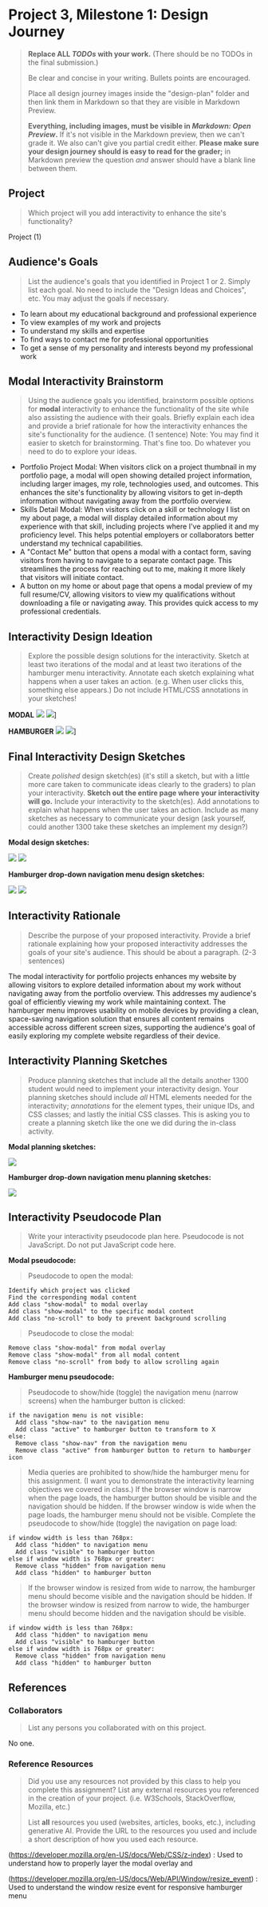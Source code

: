 # Project 3, Milestone 1: Design Journey

> **Replace ALL _TODOs_ with your work.** (There should be no TODOs in the final submission.)
>
> Be clear and concise in your writing. Bullets points are encouraged.
>
> Place all design journey images inside the "design-plan" folder and then link them in Markdown so that they are visible in Markdown Preview.
>
> **Everything, including images, must be visible in _Markdown: Open Preview_.** If it's not visible in the Markdown preview, then we can't grade it. We also can't give you partial credit either. **Please make sure your design journey should is easy to read for the grader;** in Markdown preview the question _and_ answer should have a blank line between them.


## Project
> Which project will you add interactivity to enhance the site's functionality?

Project (1)


## Audience's Goals
> List the audience's goals that you identified in Project 1 or 2.
> Simply list each goal. No need to include the "Design Ideas and Choices", etc.
> You may adjust the goals if necessary.

- To learn about my educational background and professional experience
- To view examples of my work and projects
- To understand my skills and expertise
- To find ways to contact me for professional opportunities
- To get a sense of my personality and interests beyond my professional work

## Modal Interactivity Brainstorm
  > Using the audience goals you identified, brainstorm possible options for **modal** interactivity to enhance the functionality of the site while also assisting the audience with their goals.
  > Briefly explain each idea and provide a brief rationale for how the interactivity enhances the site's functionality for the audience. (1 sentence)
> Note: You may find it easier to sketch for brainstorming. That's fine too. Do whatever you need to do to explore your ideas.

- Portfolio Project Modal: When visitors click on a project thumbnail in my portfolio page, a modal will open showing detailed project information, including larger images, my role, technologies used, and outcomes. This enhances the site's functionality by allowing visitors to get in-depth information without navigating away from the portfolio overview.
- Skills Detail Modal: When visitors click on a skill or technology I list on my about page, a modal will display detailed information about my experience with that skill, including projects where I've applied it and my proficiency level. This helps potential employers or collaborators better understand my technical capabilities.
- A "Contact Me" button that opens a modal with a contact form, saving visitors from having to navigate to a separate contact page. This streamlines the process for reaching out to me, making it more likely that visitors will initiate contact.
- A button on my home or about page that opens a modal preview of my full resume/CV, allowing visitors to view my qualifications without downloading a file or navigating away. This provides quick access to my professional credentials.


## Interactivity Design Ideation
> Explore the possible design solutions for the interactivity.
> Sketch at least two iterations of the modal and at least two iterations of the hamburger menu interactivity.
> Annotate each sketch explaining what happens when a user takes an action. (e.g. When user clicks this, something else appears.)
> Do not include HTML/CSS annotations in your sketches!

**MODAL**
![](IMG_0549.jpg)
![](IMG_0551.jpg)]

**HAMBURGER**
![](IMG_0553.jpg)
![](IMG_0555.jpg)]


## Final Interactivity Design Sketches
> Create _polished_ design sketch(es) (it's still a sketch, but with a little more care taken to communicate ideas clearly to the graders) to plan your interactivity.
> **Sketch out the entire page where your interactivity will go.**
> Include your interactivity to the sketch(es).
> Add annotations to explain what happens when the user takes an action.
> Include as many sketches as necessary to communicate your design (ask yourself, could another 1300 take these sketches an implement my design?)

**Modal design sketches:**

![](IMG_0550.jpg)
![](IMG_0552.jpg)

**Hamburger drop-down navigation menu design sketches:**

![](IMG_0554.jpg)
![](IMG_0556.jpg)


## Interactivity Rationale
> Describe the purpose of your proposed interactivity.
> Provide a brief rationale explaining how your proposed interactivity addresses the goals of your site's audience.
> This should be about a paragraph. (2-3 sentences)

The modal interactivity for portfolio projects enhances my website by allowing visitors to explore detailed information about my work without navigating away from the portfolio overview. This addresses my audience's goal of efficiently viewing my work while maintaining context. The hamburger menu improves usability on mobile devices by providing a clean, space-saving navigation solution that ensures all content remains accessible across different screen sizes, supporting the audience's goal of easily exploring my complete website regardless of their device.


## Interactivity Planning Sketches
> Produce planning sketches that include all the details another 1300 student would need to implement your interactivity design.
> Your planning sketches should include _all_ HTML elements needed for the interactivity; _annotations_ for the element types, their unique IDs, and CSS classes; and lastly the initial CSS classes.
> This is asking you to create a planning sketch like the one we did during the in-class activity.

**Modal planning sketches:**

![](IMG_0558.jpg)

**Hamburger drop-down navigation menu planning sketches:**

![](IMG_0559.jpg)


## Interactivity Pseudocode Plan
> Write your interactivity pseudocode plan here.
> Pseudocode is not JavaScript. Do not put JavaScript code here.

**Modal pseudocode:**

> Pseudocode to open the modal:

```
Identify which project was clicked
Find the corresponding modal content
Add class "show-modal" to modal overlay
Add class "show-modal" to the specific modal content
Add class "no-scroll" to body to prevent background scrolling
```

> Pseudocode to close the modal:

```
Remove class "show-modal" from modal overlay
Remove class "show-modal" from all modal content
Remove class "no-scroll" from body to allow scrolling again
```

**Hamburger menu pseudocode:**

> Pseudocode to show/hide (toggle) the navigation menu (narrow screens) when the hamburger button is clicked:

```
if the navigation menu is not visible:
  Add class "show-nav" to the navigation menu
  Add class "active" to hamburger button to transform to X
else:
  Remove class "show-nav" from the navigation menu
  Remove class "active" from hamburger button to return to hamburger icon
```

> Media queries are prohibited to show/hide the hamburger menu for this assignment.
> (I want you to demonstrate the interactivity learning objectives we covered in class.)
> If the browser window is narrow when the page loads, the hamburger button should be visible and the navigation should be hidden.
> If the browser window is wide when the page loads, the hamburger menu should not be visible.
> Complete the pseudocode to show/hide (toggle) the navigation on page load:

```
if window width is less than 768px:
  Add class "hidden" to navigation menu
  Add class "visible" to hamburger button
else if window width is 768px or greater:
  Remove class "hidden" from navigation menu
  Add class "hidden" to hamburger button

```

> If the browser window is resized from wide to narrow, the hamburger menu should become visible and the navigation should be hidden.
> If the browser window is resized from narrow to wide, the hamburger menu should become hidden and the navigation should be visible.

```
if window width is less than 768px:
  Add class "hidden" to navigation menu
  Add class "visible" to hamburger button
else if window width is 768px or greater:
  Remove class "hidden" from navigation menu
  Add class "hidden" to hamburger button
```


## References

### Collaborators
> List any persons you collaborated with on this project.

No one.


### Reference Resources
> Did you use any resources not provided by this class to help you complete this assignment?
> List any external resources you referenced in the creation of your project. (i.e. W3Schools, StackOverflow, Mozilla, etc.)
>
> List **all** resources you used (websites, articles, books, etc.), including generative AI.
> Provide the URL to the resources you used and include a short description of how you used each resource.

(https://developer.mozilla.org/en-US/docs/Web/CSS/z-index) : Used to understand how to properly layer the modal overlay and

(https://developer.mozilla.org/en-US/docs/Web/API/Window/resize_event) : Used to understand the window resize event for responsive hamburger menu
